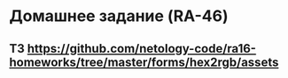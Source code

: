 # Домашнее задание (RA-46)

## ТЗ https://github.com/netology-code/ra16-homeworks/tree/master/forms/hex2rgb/assets
